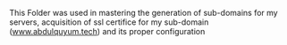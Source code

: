 This Folder was used in mastering the generation of sub-domains for my servers, acquisition of ssl certifice for my sub-domain (www.abdulquyum.tech) and its proper configuration
